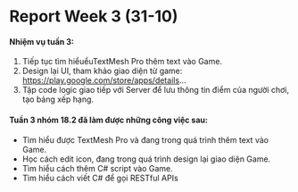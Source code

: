 # Report Week 3 (31-10)
#### Nhiệm vụ tuần 3:
1. Tiếp tục tìm hiểuểuTextMesh Pro thêm text vào Game.
2. Design lại UI, tham khảo giao diện từ game: https://play.google.com/store/apps/details...
3. Tập code logic giao tiếp với Server để lưu thông tin điểm của người chơi, tạo bảng xếp hạng.
#### Tuần 3 nhóm 18.2 đã làm được những công việc sau:
- Tìm hiểu được TextMesh Pro và đang trong quá trình thêm text vào Game.
- Học cách edit icon, đang trong quá trình design lại giao diện Game.
- Tìm hiểu cách thêm C# script vào Game.
- Tìm hiểu cách viết C# để gọi RESTful APIs

